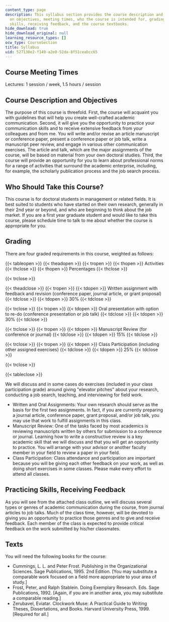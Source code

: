 ```yaml
---
content_type: page
description: This syllabus section provides the course description and information
  on objectives, meeting times, who the course is intended for, grading, practicing
  skills, receiving feedback, and the course textbooks.
hide_download: true
hide_download_original: null
learning_resource_types: []
ocw_type: CourseSection
title: Syllabus
uid: 527130e2-f149-a2e0-52da-8f51ceabcc65
---
```


Course Meeting Times
--------------------

Lectures: 1 session / week, 1.5 hours / session

Course Description and Objectives
---------------------------------

The purpose of this course is threefold. First, the course will acquaint you with guidelines that will help you create well-crafted academic communication. Second, it will give you the opportunity to practice your communication skills and to receive extensive feedback from your colleagues and from me. You will write and/or revise an article manuscript or conference paper, present a conference paper or job talk, write a manuscript peer review, and engage in various other communication exercises. The article and talk, which are the major assignments of the course, will be based on material from your own doctoral studies. Third, the course will provide an opportunity for you to learn about professional norms for a range of activities that surround the academic enterprise, including, for example, the scholarly publication process and the job search process.

Who Should Take this Course?
----------------------------

This course is for doctoral students in management or related fields. It is best suited to students who have started on their own research, generally in their 2nd year or beyond, and who are beginning to think about the job market. If you are a first year graduate student and would like to take this course, please schedule time to talk to me about whether the course is appropriate for you.

Grading
-------

There are four graded requirements in this course, weighted as follows:

{{< tableopen >}}
{{< theadopen >}}
{{< tropen >}}
{{< thopen >}}
Activities
{{< thclose >}}
{{< thopen >}}
Percentages
{{< thclose >}}

{{< trclose >}}

{{< theadclose >}}
{{< tropen >}}
{{< tdopen >}}
Written assignment with feedback and revision (conference paper, journal article, or grant proposal)
{{< tdclose >}}
{{< tdopen >}}
30%
{{< tdclose >}}

{{< trclose >}}
{{< tropen >}}
{{< tdopen >}}
Oral presentation with option to re-do (conference presentation or job talk)
{{< tdclose >}}
{{< tdopen >}}
30%
{{< tdclose >}}

{{< trclose >}}
{{< tropen >}}
{{< tdopen >}}
Manuscript Review (for conference or journal)
{{< tdclose >}}
{{< tdopen >}}
15%
{{< tdclose >}}

{{< trclose >}}
{{< tropen >}}
{{< tdopen >}}
Class Participation (including other assigned exercises)
{{< tdclose >}}
{{< tdopen >}}
25%
{{< tdclose >}}

{{< trclose >}}

{{< tableclose >}}

We will discuss and in some cases do exercises (included in your class participation grade) around giving "elevator pitches" about your research, conducting a job search, teaching, and interviewing for field work.

*   Written and Oral Assignments: Your own research should serve as the basis for the first two assignments. In fact, if you are currently preparing a journal article, conference paper, grant proposal, and/or job talk, you may use that work to fulfill assignments in this class.
*   Manuscript Review: One of the tasks faced by most academics is reviewing manuscripts written by others for submission to a conference or journal. Learning how to write a constructive review is a key academic skill that we will discuss and that you will get an opportunity to practice. You will arrange with your advisor or another faculty member in your field to review a paper in your field.
*   Class Participation: Class attendance and participation are important because you will be giving each other feedback on your work, as well as doing short exercises in some classes. Please make every effort to attend all classes.

Practicing Skills, Receiving Feedback
-------------------------------------

As you will see from the attached class outline, we will discuss several types or genres of academic communication during the course, from journal articles to job talks. Much of the class time, however, will be devoted to giving you an opportunity to practice those genres and to give and receive feedback. Each member of the class is expected to provide critical feedback on the work submitted by his/her classmates.

Texts
-----

You will need the following books for the course:

*   Cummings, L. L. and Peter Frost. Publishing in the Organizational Sciences. Sage Publications, 1995. 2nd Edition. \[You may substitute a comparable work focused on a field more appropriate to your area of study.\]
*   Frost, Peter, and Ralph Stablein. Doing Exemplary Research. Eds. Sage Publications, 1992. \[Again, if you are in another area, you may substitute a comparable reading.\]
*   Zerubavel, Eviatar. Clockwork Muse: A Practical Guide to Writing Theses, Dissertations, and Books. Harvard University Press, 1999. \[Required for all.\]